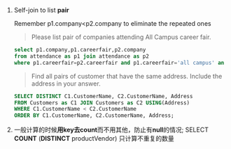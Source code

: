 1. Self-join to list **pair** 

   Remember p1.company<p2.company to eliminate the repeated ones

   > Please list pair of companies attending All Campus career fair.

   ```sql
   select p1.company,p1.careerfair,p2.company
   from attendance as p1 join attendance as p2 
   where p1.careerfair=p2.careerfair and p1.careerfair='all campus' and p1.company<p2.company;
   ```

   > Find all pairs of customer that have the same address. Include the address in your answer.

   ```sql
   SELECT DISTINCT C1.CustomerName, C2.CustomerName, Address
   FROM Customers as C1 JOIN Customers as C2 USING(Address) 
   WHERE C1.CustomerName < C2.CustomerName
   ORDER BY C1.CustomerName, C2.CustomerName, Address;
   ```

2. 一般计算的时候**用key去count**而不用其他，防止有**null**的情况; SELECT **COUNT** (**DISTINCT** productVendor) 只计算不重复的数量

